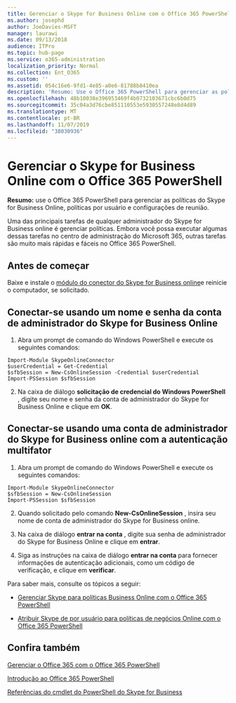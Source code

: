 ```yaml
---
title: Gerenciar o Skype for Business Online com o Office 365 PowerShell
ms.author: josephd
author: JoeDavies-MSFT
manager: laurawi
ms.date: 09/13/2018
audience: ITPro
ms.topic: hub-page
ms.service: o365-administration
localization_priority: Normal
ms.collection: Ent_O365
ms.custom: ''
ms.assetid: 054c16e6-9fd1-4e85-a0e6-81788b8410ea
description: 'Resumo: Use o Office 365 PowerShell para gerenciar as políticas do Skype for Business online, políticas por usuário e configurações da reunião.'
ms.openlocfilehash: 48b10038e396953469f4b0732103671cbc6b0d75
ms.sourcegitcommit: 35c04a3d76cbe851110553e5930557248e8d4d89
ms.translationtype: MT
ms.contentlocale: pt-BR
ms.lasthandoff: 11/07/2019
ms.locfileid: "38030936"
---
```

# <a name="manage-skype-for-business-online-with-office-365-powershell"></a>Gerenciar o Skype for Business Online com o Office 365 PowerShell

 **Resumo:** use o Office 365 PowerShell para gerenciar as políticas do Skype for Business Online, políticas por usuário e configurações de reunião.
  
Uma das principais tarefas de qualquer administrador do Skype for Business online é gerenciar políticas. Embora você possa executar algumas dessas tarefas no centro de administração do Microsoft 365, outras tarefas são muito mais rápidas e fáceis no Office 365 PowerShell. 

## <a name="before-you-start"></a>Antes de começar

Baixe e instale o [módulo do conector do Skype for Business online](https://www.microsoft.com/download/details.aspx?id=39366)e reinicie o computador, se solicitado.


## <a name="connect-using-a-skype-for-business-online-administrator-account-name-and-password"></a>Conectar-se usando um nome e senha da conta de administrador do Skype for Business Online

1. Abra um prompt de comando do Windows PowerShell e execute os seguintes comandos: 
    
  ```
  Import-Module SkypeOnlineConnector
  $userCredential = Get-Credential
  $sfbSession = New-CsOnlineSession -Credential $userCredential
  Import-PSSession $sfbSession
  ```

2. Na caixa de diálogo **solicitação de credencial do Windows PowerShell** , digite seu nome e senha da conta de administrador do Skype for Business Online e clique em **OK**.


## <a name="connect-using-a-skype-for-business-online-administrator-account-with-multifactor-authentication"></a>Conectar-se usando uma conta de administrador do Skype for Business online com a autenticação multifator

1. Abra um prompt de comando do Windows PowerShell e execute os seguintes comandos:

  ```
  Import-Module SkypeOnlineConnector
  $sfbSession = New-CsOnlineSession
  Import-PSSession $sfbSession
  ```

2. Quando solicitado pelo comando **New-CsOnlineSession** , insira seu nome de conta de administrador do Skype for Business online.

3. Na caixa de diálogo **entrar na conta** , digite sua senha de administrador do Skype for Business Online e clique em **entrar**.

4. Siga as instruções na caixa de diálogo **entrar na conta** para fornecer informações de autenticação adicionais, como um código de verificação, e clique em **verificar**.

Para saber mais, consulte os tópicos a seguir:
  
- [Gerenciar Skype para políticas Business Online com o Office 365 PowerShell](manage-skype-for-business-online-policies-with-office-365-powershell.md)
    
- [Atribuir Skype de por usuário para políticas de negócios Online com o Office 365 PowerShell](assign-per-user-skype-for-business-online-policies-with-office-365-powershell.md)
    
## <a name="see-also"></a>Confira também

[Gerenciar o Office 365 com o Office 365 PowerShell](manage-office-365-with-office-365-powershell.md)
  
[Introdução ao Office 365 PowerShell](getting-started-with-office-365-powershell.md)

[Referências do cmdlet do PowerShell do Skype for Business](https://docs.microsoft.com/powershell/module/skype/?view=skype-ps)

